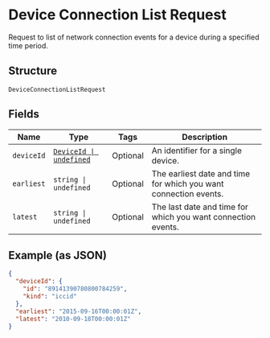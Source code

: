 
# Device Connection List Request

Request to list of network connection events for a device during a specified time period.

## Structure

`DeviceConnectionListRequest`

## Fields

| Name | Type | Tags | Description |
|  --- | --- | --- | --- |
| `deviceId` | [`DeviceId \| undefined`](../../doc/models/device-id.md) | Optional | An identifier for a single device. |
| `earliest` | `string \| undefined` | Optional | The earliest date and time for which you want connection events. |
| `latest` | `string \| undefined` | Optional | The last date and time for which you want connection events. |

## Example (as JSON)

```json
{
  "deviceId": {
    "id": "89141390780800784259",
    "kind": "iccid"
  },
  "earliest": "2015-09-16T00:00:01Z",
  "latest": "2010-09-18T00:00:01Z"
}
```


